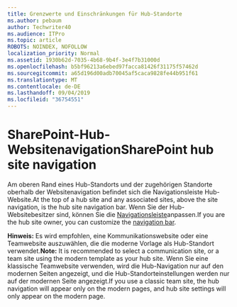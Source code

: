 ```yaml
---
title: Grenzwerte und Einschränkungen für Hub-Standorte
ms.author: pebaum
author: Techwriter40
ms.audience: ITPro
ms.topic: article
ROBOTS: NOINDEX, NOFOLLOW
localization_priority: Normal
ms.assetid: 1930b62d-7035-4b68-9b4f-3e4f7b31000d
ms.openlocfilehash: b5bf96213a6ebed97facca81426f31175f57462d
ms.sourcegitcommit: a65d196d00adb70045af5caca9828fe44b951f61
ms.translationtype: MT
ms.contentlocale: de-DE
ms.lasthandoff: 09/04/2019
ms.locfileid: "36754551"
---
```

# <a name="sharepoint-hub-site-navigation"></a><span data-ttu-id="3737b-102">SharePoint-Hub-Websitenavigation</span><span class="sxs-lookup"><span data-stu-id="3737b-102">SharePoint hub site navigation</span></span>

<span data-ttu-id="3737b-103">Am oberen Rand eines Hub-Standorts und der zugehörigen Standorte oberhalb der Websitenavigation befindet sich die Navigationsleiste Hub-Website.</span><span class="sxs-lookup"><span data-stu-id="3737b-103">At the top of a hub site and any associated sites, above the site navigation, is the hub site navigation bar.</span></span> <span data-ttu-id="3737b-104">Wenn Sie der Hub-Websitebesitzer sind, können Sie die [Navigationsleiste](https://support.office.com/article/customize-the-navigation-on-your-sharepoint-site-3cd61ae7-a9ed-4e1e-bf6d-4655f0bf25ca#hubnav)anpassen.</span><span class="sxs-lookup"><span data-stu-id="3737b-104">If you are the hub site owner, you can customize the [navigation bar](https://support.office.com/article/customize-the-navigation-on-your-sharepoint-site-3cd61ae7-a9ed-4e1e-bf6d-4655f0bf25ca#hubnav).</span></span> 

<span data-ttu-id="3737b-105">**Hinweis:** Es wird empfohlen, eine Kommunikationswebsite oder eine Teamwebsite auszuwählen, die die moderne Vorlage als Hub-Standort verwendet.</span><span class="sxs-lookup"><span data-stu-id="3737b-105">**Note:** It is recommended to select a communication site, or a team site using the modern template as your hub site.</span></span> <span data-ttu-id="3737b-106">Wenn Sie eine klassische Teamwebsite verwenden, wird die Hub-Navigation nur auf den modernen Seiten angezeigt, und die Hub-Standorteinstellungen werden nur auf der modernen Seite angezeigt.</span><span class="sxs-lookup"><span data-stu-id="3737b-106">If you use a classic team site, the hub navigation will appear only on the modern pages, and hub site settings will only appear on the modern page.</span></span> 


